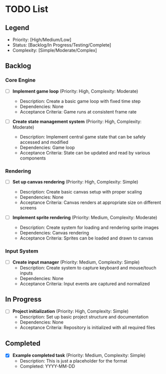 # TODO List

## Legend
- Priority: [High/Medium/Low]
- Status: [Backlog/In Progress/Testing/Complete]
- Complexity: [Simple/Moderate/Complex]

## Backlog

### Core Engine
- [ ] **Implement game loop** (Priority: High, Complexity: Moderate)
  - Description: Create a basic game loop with fixed time step
  - Dependencies: None
  - Acceptance Criteria: Game runs at consistent frame rate

- [ ] **Create state management system** (Priority: High, Complexity: Moderate)
  - Description: Implement central game state that can be safely accessed and modified
  - Dependencies: Game loop
  - Acceptance Criteria: State can be updated and read by various components

### Rendering
- [ ] **Set up canvas rendering** (Priority: High, Complexity: Simple)
  - Description: Create basic canvas setup with proper scaling
  - Dependencies: None
  - Acceptance Criteria: Canvas renders at appropriate size on different screens

- [ ] **Implement sprite rendering** (Priority: Medium, Complexity: Moderate)
  - Description: Create system for loading and rendering sprite images
  - Dependencies: Canvas rendering
  - Acceptance Criteria: Sprites can be loaded and drawn to canvas

### Input System
- [ ] **Create input manager** (Priority: Medium, Complexity: Simple)
  - Description: Create system to capture keyboard and mouse/touch inputs
  - Dependencies: None
  - Acceptance Criteria: Input events are captured and normalized

## In Progress

- [ ] **Project initialization** (Priority: High, Complexity: Simple)
  - Description: Set up basic project structure and documentation
  - Dependencies: None
  - Acceptance Criteria: Repository is initialized with all required files

## Completed

- [X] **Example completed task** (Priority: Medium, Complexity: Simple)
  - Description: This is just a placeholder for the format
  - Completed: YYYY-MM-DD
